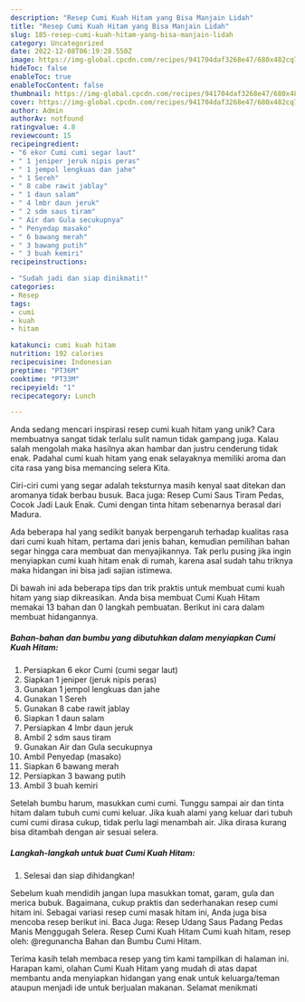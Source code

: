 ```yaml
---
description: "Resep Cumi Kuah Hitam yang Bisa Manjain Lidah"
title: "Resep Cumi Kuah Hitam yang Bisa Manjain Lidah"
slug: 185-resep-cumi-kuah-hitam-yang-bisa-manjain-lidah
category: Uncategorized
date: 2022-12-08T06:19:28.550Z
image: https://img-global.cpcdn.com/recipes/941704daf3268e47/680x482cq70/cumi-kuah-hitam-foto-resep-utama.jpg
hideToc: false
enableToc: true
enableTocContent: false
thumbnail: https://img-global.cpcdn.com/recipes/941704daf3268e47/680x482cq70/cumi-kuah-hitam-foto-resep-utama.jpg
cover: https://img-global.cpcdn.com/recipes/941704daf3268e47/680x482cq70/cumi-kuah-hitam-foto-resep-utama.jpg
author: Admin
authorAv: notfound
ratingvalue: 4.8
reviewcount: 15
recipeingredient:
- "6 ekor Cumi cumi segar laut"
- " 1 jeniper jeruk nipis peras"
- " 1 jempol lengkuas dan jahe"
- " 1 Sereh"
- " 8 cabe rawit jablay"
- " 1 daun salam"
- " 4 lmbr daun jeruk"
- " 2 sdm saus tiram"
- " Air dan Gula secukupnya"
- " Penyedap masako"
- " 6 bawang merah"
- " 3 bawang putih"
- " 3 buah kemiri"
recipeinstructions:

- "Sudah jadi dan siap dinikmati!"
categories:
- Resep
tags:
- cumi
- kuah
- hitam

katakunci: cumi kuah hitam 
nutrition: 192 calories
recipecuisine: Indonesian
preptime: "PT36M"
cooktime: "PT33M"
recipeyield: "1"
recipecategory: Lunch

---
```





Anda sedang mencari inspirasi resep cumi kuah hitam yang unik? Cara membuatnya sangat tidak terlalu sulit namun tidak gampang juga. Kalau salah mengolah maka hasilnya akan hambar dan justru cenderung tidak enak. Padahal cumi kuah hitam yang enak selayaknya memiliki aroma dan cita rasa yang bisa memancing selera Kita.





Ciri-ciri cumi yang segar adalah teksturnya masih kenyal saat ditekan dan aromanya tidak berbau busuk. Baca juga: Resep Cumi Saus Tiram Pedas, Cocok Jadi Lauk Enak. Cumi dengan tinta hitam sebenarnya berasal dari Madura.

Ada beberapa hal yang sedikit banyak berpengaruh terhadap kualitas rasa dari cumi kuah hitam, pertama dari jenis bahan, kemudian pemilihan bahan segar hingga cara membuat dan menyajikannya. Tak perlu pusing jika ingin menyiapkan cumi kuah hitam enak di rumah, karena asal sudah tahu triknya maka hidangan ini bisa jadi sajian istimewa.






Di bawah ini ada beberapa tips dan trik praktis untuk membuat cumi kuah hitam yang siap dikreasikan. Anda bisa membuat Cumi Kuah Hitam memakai 13 bahan dan 0 langkah pembuatan. Berikut ini cara dalam membuat hidangannya.

<!--inarticleads1-->

##### Bahan-bahan dan bumbu yang dibutuhkan dalam menyiapkan Cumi Kuah Hitam:

1. Persiapkan 6 ekor Cumi (cumi segar laut)
1. Siapkan  1 jeniper (jeruk nipis peras)
1. Gunakan  1 jempol lengkuas dan jahe
1. Gunakan  1 Sereh
1. Gunakan  8 cabe rawit jablay
1. Siapkan  1 daun salam
1. Persiapkan  4 lmbr daun jeruk
1. Ambil  2 sdm saus tiram
1. Gunakan  Air dan Gula secukupnya
1. Ambil  Penyedap (masako)
1. Siapkan  6 bawang merah
1. Persiapkan  3 bawang putih
1. Ambil  3 buah kemiri


Setelah bumbu harum, masukkan cumi cumi. Tunggu sampai air dan tinta hitam dalam tubuh cumi cumi keluar. Jika kuah alami yang keluar dari tubuh cumi cumi dirasa cukup, tidak perlu lagi menambah air. Jika dirasa kurang bisa ditambah dengan air sesuai selera. 

<!--inarticleads2-->

##### Langkah-langkah untuk buat Cumi Kuah Hitam:


1. Selesai dan siap dihidangkan!

Sebelum kuah mendidih jangan lupa masukkan tomat, garam, gula dan merica bubuk. Bagaimana, cukup praktis dan sederhanakan resep cumi hitam ini. Sebagai variasi resep cumi masak hitam ini, Anda juga bisa mencoba resep berikut ini. Baca Juga: Resep Udang Saus Padang Pedas Manis Menggugah Selera. Resep Cumi Kuah Hitam Cumi kuah hitam, resep oleh: @regunancha Bahan dan Bumbu Cumi Hitam. 

Terima kasih telah membaca resep yang tim kami tampilkan di halaman ini. Harapan kami, olahan Cumi Kuah Hitam yang mudah di atas dapat membantu anda menyiapkan hidangan yang enak untuk keluarga/teman ataupun menjadi ide untuk berjualan makanan. Selamat menikmati
